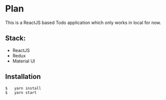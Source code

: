 # Plan

This is a ReactJS based Todo application which only works in local for now.

## Stack:
- ReactJS
- Redux
- Material UI

## Installation
```bash
$   yarn install
$   yarn start
```
